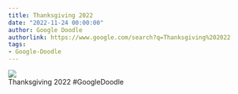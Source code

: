 ```yaml
---
title: Thanksgiving 2022
date: "2022-11-24 00:00:00"
author: Google Doodle
authorlink: https://www.google.com/search?q=Thanksgiving%202022
tags:
- Google-Doodle
---
```

<img src="https://www.google.com/logos/doodles/2022/thanksgiving-2022-6753651837109542.3-l.png" referrerpolicy="no-referrer"><br>Thanksgiving 2022 #GoogleDoodle